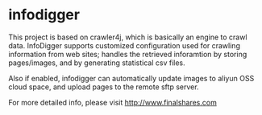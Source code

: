 # infodigger

This project is based on crawler4j, which is basically an engine to crawl data. InfoDigger supports customized configuration used for crawling information from web sites; handles the retrieved inforamtion by storing pages/images, and by generating statistical csv files.

Also if enabled, infodigger can automatically update images to aliyun OSS cloud space, and upload pages to the remote sftp server.

For more detailed info, please visit http://www.finalshares.com
